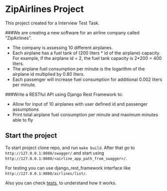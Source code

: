 # ZipAirlines Project

This project created for a Interview Test Task.

###We are creating a new software for an airline company called “ZipAirlines”.
- The company is assessing 10 different airplanes.
- Each airplane has a fuel tank of (200 liters * id of the airplane) capacity. For example, if
the airplane id = 2, the fuel tank capacity is 2*200 = 400 liters.
- The airplane fuel consumption per minute is the logarithm of the airplane id multiplied by
0.80 liters.
- Each passenger will increase fuel consumption for additional 0.002 liters per minute.

###Write a RESTful API using Django Rest Framework to:
- Allow for input of 10 airplanes with user defined id and passenger assumptions
- Print total airplane fuel consumption per minute and maximum minutes able to fly

## Start the project

To start project clone repo, and run `make build`.
After that go to `http://127.0.0.1:8080/swagger/` and start using `http://127.0.0.1:8080/<airline_app_path_from_swagger>/`.

For testing you can use django_rest_framework interface like `http://127.0.0.1:8080/airlines/list/`.

Also you can check [tests](./app/airlines/test.py), to understand how it works.